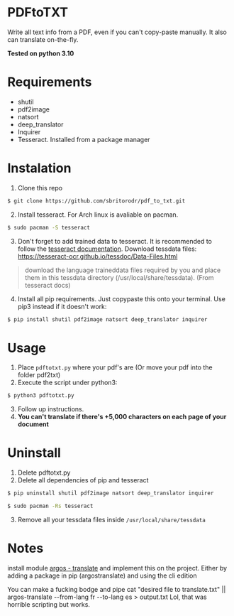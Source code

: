 # PDFtoTXT
Write all text info from a PDF, even if you can't copy-paste manually.
It also can translate on-the-fly.

**Tested on python 3.10**

# Requirements
* shutil
* pdf2image
* natsort
* deep_translator
* Inquirer
* Tesseract. Installed from a package manager

# Instalation
1. Clone this repo 
```sh
$ git clone https://github.com/sbritorodr/pdf_to_txt.git
```
2. Install tesseract. For Arch linux is avaliable on pacman.

```sh
$ sudo pacman -S tesseract
```
3. Don't forget to add trained data to tesseract. It is recommended to follow the [tesseract documentation](https://tesseract-ocr.github.io/tessdoc/).
Download tessdata files: https://tesseract-ocr.github.io/tessdoc/Data-Files.html 
> download the language traineddata files required by you and place them in this tessdata directory (/usr/local/share/tessdata).
> (From tesseract docs)

4. Install all pip requirements. Just copypaste this onto your terminal. Use pip3 instead if it doesn't work:
```sh
$ pip install shutil pdf2image natsort deep_translator inquirer
```
# Usage
1. Place `pdftotxt.py` where your pdf's are (Or move your pdf into the folder pdf2txt)
2. Execute the script under python3:

```sh
$ python3 pdftotxt.py
```
3. Follow up instructions.
4. **You can't translate if there's +5,000 characters on each page of your document**

# Uninstall
1. Delete pdftotxt.py
2. Delete all dependencies of pip and tesseract
```sh
$ pip uninstall shutil pdf2image natsort deep_translator inquirer
```
```sh
$ sudo pacman -Rs tesseract
```
3. Remove all your tessdata files inside `/usr/local/share/tessdata`

# Notes
install module [argos - translate](https://github.com/argosopentech/argos-translate) and implement this on the project. 
Either by adding a package in pip (argostranslate) and using the cli edition

You can make a fucking bodge and pipe cat "desired file to translate.txt" || argos-translate --from-lang fr --to-lang es > output.txt
Lol, that was horrible scripting but works.
